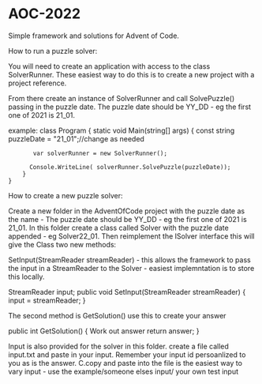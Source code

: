 # AOC-2022

Simple framework and solutions for Advent of Code. 

How to run a puzzle solver:

You will need to create an application with access to the class SolverRunner. These easiest way to do this is to create a new project with a project reference.

From there create an instance of SolverRunner and call SolvePuzzle() passing in the puzzle date. The puzzle date should be YY_DD - eg the first one of 2021 is 21_01.

example:
 class Program
    {
        static void Main(string[] args)
        {
           const string puzzleDate = "21_01";//change as needed

           var solverRunner = new SolverRunner();

          Console.WriteLine( solverRunner.SolvePuzzle(puzzleDate));
        }
    }

How to create a new puzzle solver:

Create a new folder in the AdventOfCode project with the puzzle date as the name - The puzzle date should be YY_DD - eg the first one of 2021 is 21_01. 
In this folder create a class called Solver with the puzzle date appended - eg Solver22_01. Then reimplement the ISolver interface this will give the Class two new methods:

SetInput(StreamReader streamReader) - this allows the framework to pass the input in a StreamReader to the Solver - easiest implemntation is to store this locally.

 StreamReader input;
        public void SetInput(StreamReader streamReader)
        {
            input = streamReader;
        }
 
 The second method is GetSolution() use this to create your answer
 
   public int GetSolution()
        {
          Work out answer
          return answer;
        }
        
 Input is also provided for the solver in this folder. create a file called input.txt and paste in your input. Remember your input id persoanlized to you as is the answer.
 C.copy and paste into the file is the easiest way to vary input - use the example/someone elses input/ your own test input
 